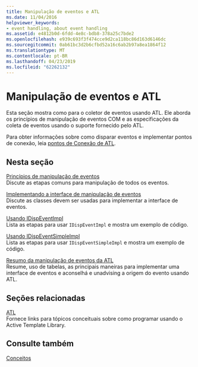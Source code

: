 ```yaml
---
title: Manipulação de eventos e ATL
ms.date: 11/04/2016
helpviewer_keywords:
- event handling, about event handling
ms.assetid: e4812b0d-6fdd-4e8c-bdb8-378a25c7bde2
ms.openlocfilehash: e939c693f3f474cce9d2ca118bc86d163d6146dc
ms.sourcegitcommit: 0ab61bc3d2b6cfbd52a16c6ab2b97a8ea1864f12
ms.translationtype: MT
ms.contentlocale: pt-BR
ms.lasthandoff: 04/23/2019
ms.locfileid: "62262132"
---
```

# <a name="event-handling-and-atl"></a>Manipulação de eventos e ATL

Esta seção mostra como para o coletor de eventos usando ATL. Ele aborda os princípios de manipulação de eventos COM e as especificações da coleta de eventos usando o suporte fornecido pelo ATL.

Para obter informações sobre como disparar eventos e implementar pontos de conexão, leia [pontos de Conexão de ATL](../atl/atl-connection-points.md).

## <a name="in-this-section"></a>Nesta seção

[Princípios de manipulação de eventos](../atl/event-handling-principles.md)<br/>
Discute as etapas comuns para manipulação de todos os eventos.

[Implementando a interface de manipulação de eventos](../atl/implementing-the-event-handling-interface.md)<br/>
Discute as classes devem ser usadas para implementar a interface de eventos.

[Usando IDispEventImpl](../atl/using-idispeventimpl.md)<br/>
Lista as etapas para usar `IDispEventImpl` e mostra um exemplo de código.

[Usando IDispEventSimpleImpl](../atl/using-idispeventsimpleimpl.md)<br/>
Lista as etapas para usar `IDispEventSimpleImpl` e mostra um exemplo de código.

[Resumo da manipulação de eventos da ATL](../atl/atl-event-handling-summary.md)<br/>
Resume, uso de tabelas, as principais maneiras para implementar uma interface de eventos e aconselhá e unadvising a origem do evento usando ATL.

## <a name="related-sections"></a>Seções relacionadas

[ATL](../atl/active-template-library-atl-concepts.md)<br/>
Fornece links para tópicos conceituais sobre como programar usando o Active Template Library.

## <a name="see-also"></a>Consulte também

[Conceitos](../atl/active-template-library-atl-concepts.md)
